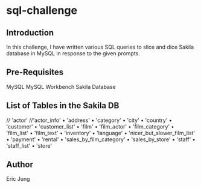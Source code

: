 # sql-challenge

## Introduction
In this challenge, I have written various SQL queries to slice and dice Sakila database in MySQL in response to the given prompts.

## Pre-Requisites
MySQL
MySQL Workbench
Sakila Database

## List of Tables in the Sakila DB
//	'actor'
//'actor_info'
•	'address'
•	'category'
•	'city'
•	'country'
•	'customer'
•	'customer_list'
•	'film'
•	'film_actor'
•	'film_category'
•	'film_list'
•	'film_text'
•	'inventory'
•	'language'
•	'nicer_but_slower_film_list'
•	'payment'
•	'rental'
•	'sales_by_film_category'
•	'sales_by_store'
•	'staff'
•	'staff_list'
•	'store'

## Author
Eric Jung
